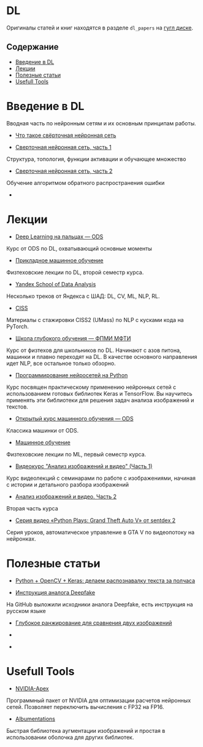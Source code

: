 # DL

Оригиналы статей и книг находятся в разделе ```dl_papers``` на [гугл диске](https://drive.google.com/drive/u/1/folders/1KuU9N9RAQjvAJnYnVIWo1lSk8Nejttjc).

## Содержание
* [Введение в DL](#overview)
* [Лекции](#lectures)
* [Полезные статьи](#papers)
* [Usefull Tools](#tools)

# Введение в DL <a class="anchor" id="overview"></a>

Вводная часть по нейронным сетям и их основным принципам работы.

* [Что такое свёрточная нейронная сеть](https://habr.com/ru/post/309508/)

* [Сверточная нейронная сеть, часть 1](https://habr.com/ru/post/348000/)

Структура, топология, функции активации и обучающее множество

* [Сверточная нейронная сеть, часть 2](https://habr.com/ru/post/348028/)

Обучение алгоритмом обратного распространения ошибки

* []()


# Лекции <a class="anchor" id="lectures"></a>

* [Deep Learning на пальцах — ODS](https://dlcourse.ai/)

Курс от ODS по DL, охватывающий основные моменты 

* [Прикладное машинное обучение](https://www.youtube.com/playlist?list=PL4_hYwCyhAvZeq93ssEUaR47xhvs7IhJM)

Физтеховские лекции по DL, второй семестр курса.

* [Yandex School of Data Analysis](https://github.com/yandexdataschool)

Несколько треков от Яндекса с ШАД: DL, CV, ML, NLP, RL.

* [CISS](https://github.com/text-machine-lab/ciss2_materials)

Материалы с стажировки CISS2 (UMass) по NLP с кусками кода на PyTorch.

* [Школа глубокого обучения — ФПМИ МФТИ](https://www.dlschool.org/)

Курс от физтехов для школьников по DL. Начинают с азов питона, машинки и плавно переходят на DL. В качестве основного направления идет NLP, все остальное только обзорно.

* [Программирование нейросетей на Python](https://www.asozykin.ru/courses/nnpython)

Курс посвящен практическому применению нейронных сетей с использованием готовых библиотек Keras и TensorFlow. Вы научитесь применять эти библиотеки для решения задач анализа изображений и текстов.

* [Открытый курс машинного обучения — ODS](https://habr.com/ru/company/ods/blog/322626/)

Классика машинки от ODS.

* [Машинное обучение](https://www.youtube.com/playlist?list=PL4_hYwCyhAvasRqzz4w562ce0esEwS0Mt)

Физтеховские лекции по ML, первый семестр курса.

* [Видеокурс "Анализ изображений и видео" (Часть 1)](https://vk.com/page-54530371_53318842)

Курс видеолекций с семинарами по работе с изображениями, начиная с истории и детального разбора изображений

* [Анализ изображений и видео. Часть 2](https://vk.com/proglib/computer_vision?w=wall-54530371_199134)

Вторая часть курса

* [Серия видео «Python Plays: Grand Theft Auto V» от sentdex 2](https://vk.com/proglib/computer_vision?w=wall-54530371_137309)

Серия уроков, автоматическое управление в GTA V по видеопотоку на нейронках.


# Полезные статьи <a class="anchor" id="papers"></a>

* [Python + OpenCV + Keras: делаем распознавалку текста за полчаса](https://habr.com/ru/post/466565/)

* [Инструкция аналога Deepfake](https://habr.com/ru/news/t/466141/)

На GitHub выложили исходники аналога Deepfake, есть инструкция на русском языке

* [Глубокое ранжирование для сравнения двух изображений](https://habr.com/ru/post/457928/)

* []()

* []()

# Usefull Tools <a class="anchor" id="tools"></a>

* [NVIDIA-Apex](https://github.com/NVIDIA/apex)

Программный пакет от NVIDIA для оптимизации расчетов нейронных сетей. Позволяет переключить вычисления с FP32 на FP16.

* [Albumentations](https://github.com/albu/albumentations)

Быстрая библиотека аугментации изображений и простая в использовании оболочка для других библиотек.
